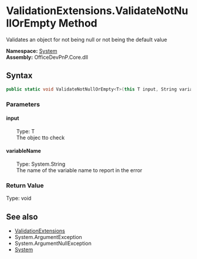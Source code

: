 # ValidationExtensions.ValidateNotNullOrEmpty Method  
 Validates an object for not being null or not being the default value   

**Namespace:** [System](System.md)  
**Assembly:** OfficeDevPnP.Core.dll  
## Syntax
```C#
public static void ValidateNotNullOrEmpty<T>(this T input, String variableName)
```
### Parameters
#### input  
&emsp;&emsp;Type: T  
&emsp;&emsp;The objec tto check  

  

#### variableName  
&emsp;&emsp;Type: System.String  
&emsp;&emsp;The name of the variable name to report in the error  

  

### Return Value
Type: void  

## See also
- [ValidationExtensions](System.ValidationExtensions.md) 
- System.ArgumentException
- System.ArgumentNullException
- [System](System.md) 
